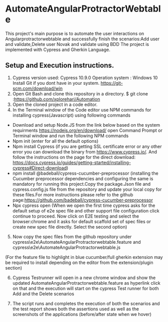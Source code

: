 # AutomateAngularProtractorWebtable
This project's main purpose is to automate the user interactions on Angularprotractorwebtable and successfully finish the scenarios:Add user and validate,Delete user Novak and validate  using BDD
The project is implemented with Cypress  and Gherkin Language.
## Setup and Execution instructions.
1.	Cypress version used: Cypress 10.9.0
Operation system : Windows 10 Install Git if you dont have in your system.
https://git-scm.com/download/win
2.	Open Git Bash and clone this repository in a directory.
$ git clone :https://github.com/xplorehari/Automation
3.	Open the cloned project in a code editor.
4.	In the Terminal window of the Code editor use NPM commands for installing cypress(Javascript) using following commands
   -	Download and setup Node.JS from the link below based on the system requirments
https://nodejs.org/en/download/
open Command Prompt or Terminal window and run the following NPM commands
  -	Npm init
(enter for all the default options)
  -	Npm install Cypress
(if you are getting SSL certificate error or any other error you can download the binary from https://www.cypress.io/. And follow the instructions on the page for the direct download: https://docs.cypress.io/guides/getting-started/installing-cypress#Direct-download)
 -	 npm install @badeball/cypress-cucumber-preprocessor
(installing the Cucumber preprocessor dependencies and configuring the same is          mandatory for running this project.Copy the package.Json file and cypress.config.js file from the repository and update your local copy for these files.For more instructions please refer to the github page:https://github.com/badeball/cypress-cucumber-preprocessor
 -	Npx cypress open
(When we open the first time cypress asks for the default setup of e2e spec file and other support file configuration click continue to proceed. Now click on E2E testing and select the browser:chrome and it asks for default scaffold set of spec files or create new spec file directly. Select the second option)

5.	Now copy the spec files from the github repository under cypress\e2e\AutomateAngularProtractorwebtable.feature and cypress\e2e\AutomateAngularProtractorwebtable.js

(For the feature file to highlight in blue cucumber/full gherkin extension may be required to install depending on the editor from the extension/plugin section)

6.	Cypress Testrunner will open in a new chrome window and show the updated AutomateAngularProtractorwebtable.feature as hyperlink click on that and the execution will start on the cypress Test runner for both Add and the Delete scenarios

7.	The script runs and completes the execution of both the scenarios and the test report shows both the assertions used as well as the screenshots of the applications (before/after state when we hover)